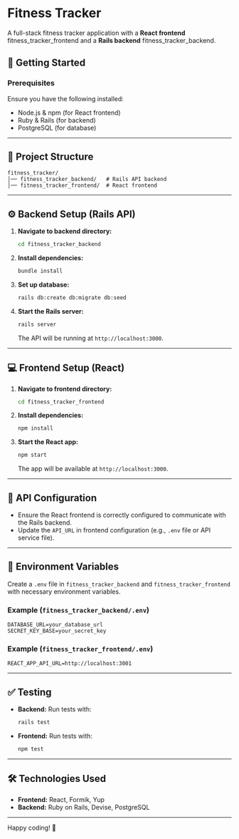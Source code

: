 # Fitness Tracker

A full-stack fitness tracker application with a **React frontend** fitness_tracker_frontend and a **Rails backend** fitness_tracker_backend.

## 🚀 Getting Started

### Prerequisites
Ensure you have the following installed:
- Node.js & npm (for React frontend)
- Ruby & Rails (for backend)
- PostgreSQL (for database)

---

## 📂 Project Structure
```
fitness_tracker/
│── fitness_tracker_backend/   # Rails API backend
│── fitness_tracker_frontend/  # React frontend
```

---

## ⚙️ Backend Setup (Rails API)

1. **Navigate to backend directory:**
   ```sh
   cd fitness_tracker_backend
   ```
2. **Install dependencies:**
   ```sh
   bundle install
   ```
3. **Set up database:**
   ```sh
   rails db:create db:migrate db:seed
   ```
4. **Start the Rails server:**
   ```sh
   rails server
   ```
   The API will be running at `http://localhost:3000`.

---

## 💻 Frontend Setup (React)

1. **Navigate to frontend directory:**
   ```sh
   cd fitness_tracker_frontend
   ```
2. **Install dependencies:**
   ```sh
   npm install
   ```
3. **Start the React app:**
   ```sh
   npm start
   ```
   The app will be available at `http://localhost:3000`.

---

## 🔗 API Configuration
- Ensure the React frontend is correctly configured to communicate with the Rails backend.
- Update the `API_URL` in frontend configuration (e.g., `.env` file or API service file).

---

## 📜 Environment Variables
Create a `.env` file in `fitness_tracker_backend` and `fitness_tracker_frontend` with necessary environment variables.

### Example (`fitness_tracker_backend/.env`)
```
DATABASE_URL=your_database_url
SECRET_KEY_BASE=your_secret_key
```

### Example (`fitness_tracker_frontend/.env`)
```
REACT_APP_API_URL=http://localhost:3001
```

---

## ✅ Testing

- **Backend:** Run tests with:
  ```sh
  rails test
  ```
- **Frontend:** Run tests with:
  ```sh
  npm test
  ```

---

## 🛠️ Technologies Used
- **Frontend:** React, Formik, Yup
- **Backend:** Ruby on Rails, Devise, PostgreSQL

---

Happy coding! 🚀
